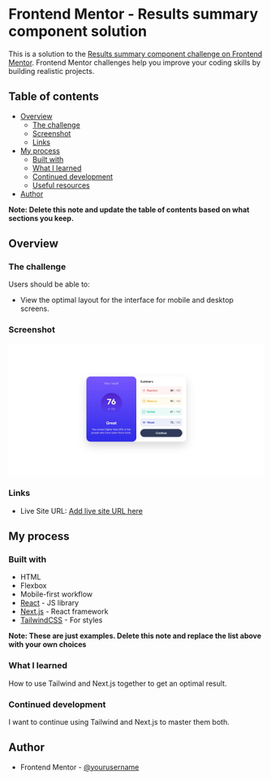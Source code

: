# Frontend Mentor - Results summary component solution

This is a solution to the [Results summary component challenge on Frontend Mentor](https://www.frontendmentor.io/challenges/results-summary-component-CE_K6s0maV). Frontend Mentor challenges help you improve your coding skills by building realistic projects. 

## Table of contents

- [Overview](#overview)
  - [The challenge](#the-challenge)
  - [Screenshot](#screenshot)
  - [Links](#links)
- [My process](#my-process)
  - [Built with](#built-with)
  - [What I learned](#what-i-learned)
  - [Continued development](#continued-development)
  - [Useful resources](#useful-resources)
- [Author](#author)

**Note: Delete this note and update the table of contents based on what sections you keep.**

## Overview

### The challenge

Users should be able to:

- View the optimal layout for the interface for mobile and desktop screens.

### Screenshot

![](./solution.jpeg)

### Links

- Live Site URL: [Add live site URL here](https://nextjs-tailwind-sage.vercel.app/results-summary)

## My process

### Built with

- HTML
- Flexbox
- Mobile-first workflow
- [React](https://reactjs.org/) - JS library
- [Next.js](https://nextjs.org/) - React framework
- [TailwindCSS](https://tailwindcss.com//) - For styles

**Note: These are just examples. Delete this note and replace the list above with your own choices**

### What I learned

How to use Tailwind and Next.js together to get an optimal result.

### Continued development

I want to continue using Tailwind and Next.js to master them both.

## Author

- Frontend Mentor - [@yourusername](https://www.frontendmentor.io/profile/Refer59)

